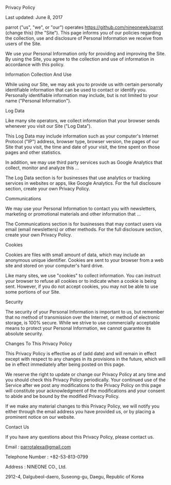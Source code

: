 
Privacy Policy

Last updated: June 8, 2017

parrot ("us", "we", or "our") operates https://github.com/nineonewk/parrot (change this) (the "Site"). This page informs you of our policies regarding the collection, use and disclosure of Personal Information we receive from users of the Site.
 
We use your Personal Information only for providing and improving the Site. By using the Site, you agree to the collection and use of information in accordance with this policy.
 
Information Collection And Use
 
While using our Site, we may ask you to provide us with certain personally identifiable information that can be used to contact or identify you. Personally identifiable information may include, but is not limited to your name ("Personal Information").
 
Log Data
 
Like many site operators, we collect information that your browser sends whenever you visit our Site ("Log Data").
 
This Log Data may include information such as your computer's Internet Protocol ("IP") address, browser type, browser version, the pages of our Site that you visit, the time and date of your visit, the time spent on those pages and other statistics.
 
In addition, we may use third party services such as Google Analytics that collect, monitor and analyze this …
 
The Log Data section is for businesses that use analytics or tracking services in websites or apps, like Google Analytics. For the full disclosure section, create your own Privacy Policy. 
 
 
Communications
 
We may use your Personal Information to contact you with newsletters, marketing or promotional materials and other information that ...
 
The Communications section is for businesses that may contact users via email (email newsletters) or other methods. For the full disclosure section, create your own Privacy Policy.
 
Cookies
 
Cookies are files with small amount of data, which may include an anonymous unique identifier. Cookies are sent to your browser from a web site and stored on your computer's hard drive.
 
Like many sites, we use "cookies" to collect information. You can instruct your browser to refuse all cookies or to indicate when a cookie is being sent. However, if you do not accept cookies, you may not be able to use some portions of our Site.
 
Security
 
The security of your Personal Information is important to us, but remember that no method of transmission over the Internet, or method of electronic storage, is 100% secure. While we strive to use commercially acceptable means to protect your Personal Information, we cannot guarantee its absolute security.
 
Changes To This Privacy Policy
 
This Privacy Policy is effective as of (add date) and will remain in effect except with respect to any changes in its provisions in the future, which will be in effect immediately after being posted on this page.
 
We reserve the right to update or change our Privacy Policy at any time and you should check this Privacy Policy periodically. Your continued use of the Service after we post any modifications to the Privacy Policy on this page will constitute your acknowledgment of the modifications and your consent to abide and be bound by the modified Privacy Policy.
 
If we make any material changes to this Privacy Policy, we will notify you either through the email address you have provided us, or by placing a prominent notice on our website.
  

Contact Us

If you have any questions about this Privacy Policy, please contact us.

Email : parrotalexa@gmail.com

Telephone Number : +82-53-813-0799

Address :
NINEONE CO., Ltd.

2912-4, Dalgubeol-daero, Suseong-gu, Daegu, Republic of Korea
